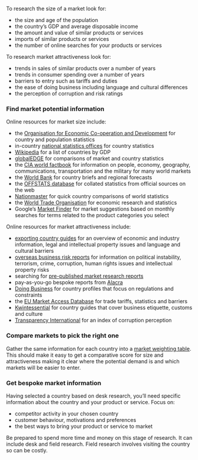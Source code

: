 To research the size of a market look for:

- the size and age of the population
- the country&rsquo;s GDP and average disposable income
- the amount and value of similar products or services
- imports of similar products or services
- the number of online searches for your products or services

To research market attractiveness look for:

- trends in sales of similar products over a number of years
- trends in consumer spending over a number of years
- barriers to entry such as tariffs and duties
- the ease of doing business including language and cultural differences
- the perception of corruption and risk ratings

### Find market potential information

Online resources for market size include:

- the [Organisation for Economic Co-operation and Development](http://www.oecd.org "Organisation for Economic Co-operation and Development") for country and population statistics
- in-country [national statistics offices](https://en.wikipedia.org/wiki/List_of_national_and_international_statistical_services "Wikipedia - List of national and international statistical services") for country statistics
- [Wikipedia](https://en.wikipedia.org/wiki/List_of_countries_by_GDP_(nominal)_per_capita "Wikipedia - List of countries by GDP (nominal) per capita") for a list of countries by GDP
- [globalEDGE](https://globaledge.msu.edu/ "globalEDGE  ") for comparisons of market and country statistics
- the [CIA world factbook](https://www.cia.gov/library/publications/the-world-factbook/ "CIA world factbook") for information on people, economy, geography, communications, transportation and the military for many world markets
- the [World Bank](http://www.worldbank.org/ "World Bank") for country briefs and regional forecasts
- the [OFFSTATS database](http://www.offstats.auckland.ac.nz/ "OFFSTATS database") for collated statistics from official sources on the web
- [Nationmaster](http://www.nationmaster.com/ "Nationmaster") for quick country comparisons of world statistics
- the [World Trade Organisation](https://www.wto.org/ "World Trade Organisation") for economic research and statistics
- Google&rsquo;s [Market Finder](https://marketfinder.thinkwithgoogle.com/intl/en_gb/ "Google Market Finder") for market suggestions based on monthly searches for terms related to the product categories you select


Online resources for market attractiveness include:

- [exporting country guides](https://www.gov.uk/government/collections/exporting-country-guides "GOV.UK exporting country guides") for an overview of economic and industry information, legal and intellectual property issues and language and cultural barriers
- [overseas business risk reports](https://www.gov.uk/government/collections/overseas-business-risk "GOV.UK Overseas Business Risk") for information on political instability, terrorism, crime, corruption, human rights issues and intellectual property risks
- searching for [pre-published market research reports](https://www.marketresearch.com/ "market research reports and industry analysis")
- pay-as-you-go bespoke reports from [Alacra](https://www.alacra.com/business-research-solutions/ "Alacra")
- [Doing Business](http://www.doingbusiness.org/ "Doing Business") for country profiles that focus on regulations and constraints
- the [EU Market Access Database](http://madb.europa.eu/madb/indexPubli.htm "EU Market Access Database") for trade tariffs, statistics and barriers
- [Kwintessential](http://www.kwintessential.co.uk/resources/guides/ "Kwintessential") for country guides that cover business etiquette, customs and culture
- [Transparency International](http://www.transparency.org/ "Transparency International") for an index of corruption perception

### Compare markets to pick the right one

Gather the same information for each country into a [market weighting table](http://www.export.org.uk/page/Market_Selection "market weighting table"). This should make it easy to get a comparative score for size and attractiveness making it clear where the potential demand is and which markets will be easier to enter.

### Get bespoke market information

Having selected a country based on desk research, you&rsquo;ll need specific information about the country and your product or service. Focus on:

- competitor activity in your chosen country
- customer behaviour, motivations and preferences
- the best ways to bring your product or service to market

Be prepared to spend more time and money on this stage of research. It can include desk and field research. Field research involves visiting the country so can be costly.
